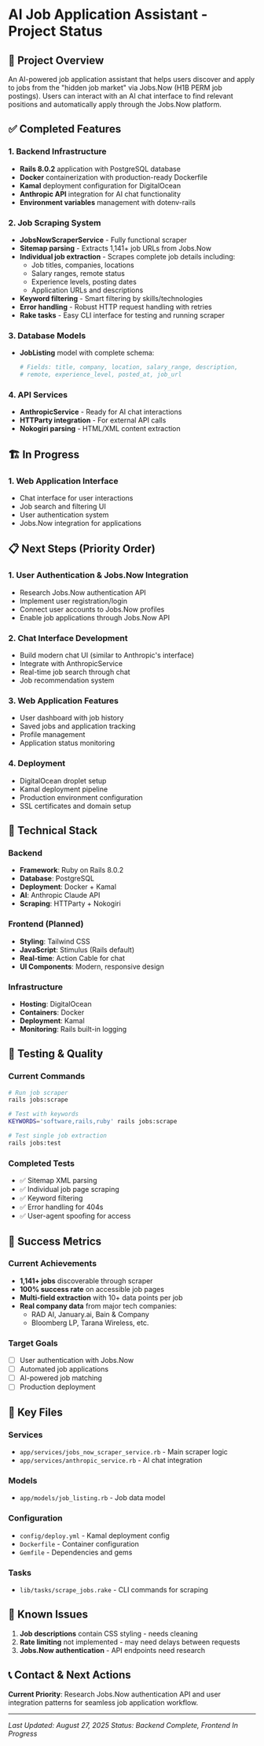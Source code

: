 # AI Job Application Assistant - Project Status

## 🎯 Project Overview
An AI-powered job application assistant that helps users discover and apply to jobs from the "hidden job market" via Jobs.Now (H1B PERM job postings). Users can interact with an AI chat interface to find relevant positions and automatically apply through the Jobs.Now platform.

## ✅ Completed Features

### 1. Backend Infrastructure
- **Rails 8.0.2** application with PostgreSQL database
- **Docker** containerization with production-ready Dockerfile
- **Kamal** deployment configuration for DigitalOcean
- **Anthropic API** integration for AI chat functionality
- **Environment variables** management with dotenv-rails

### 2. Job Scraping System
- **JobsNowScraperService** - Fully functional scraper
- **Sitemap parsing** - Extracts 1,141+ job URLs from Jobs.Now
- **Individual job extraction** - Scrapes complete job details including:
  - Job titles, companies, locations
  - Salary ranges, remote status
  - Experience levels, posting dates
  - Application URLs and descriptions
- **Keyword filtering** - Smart filtering by skills/technologies
- **Error handling** - Robust HTTP request handling with retries
- **Rake tasks** - Easy CLI interface for testing and running scraper

### 3. Database Models
- **JobListing** model with complete schema:
  ```ruby
  # Fields: title, company, location, salary_range, description, 
  # remote, experience_level, posted_at, job_url
  ```

### 4. API Services
- **AnthropicService** - Ready for AI chat interactions
- **HTTParty integration** - For external API calls
- **Nokogiri parsing** - HTML/XML content extraction

## 🏗️ In Progress

### 1. Web Application Interface
- Chat interface for user interactions
- Job search and filtering UI
- User authentication system
- Jobs.Now integration for applications

## 📋 Next Steps (Priority Order)

### 1. User Authentication & Jobs.Now Integration
- Research Jobs.Now authentication API
- Implement user registration/login
- Connect user accounts to Jobs.Now profiles
- Enable job applications through Jobs.Now API

### 2. Chat Interface Development
- Build modern chat UI (similar to Anthropic's interface)
- Integrate with AnthropicService
- Real-time job search through chat
- Job recommendation system

### 3. Web Application Features
- User dashboard with job history
- Saved jobs and application tracking
- Profile management
- Application status monitoring

### 4. Deployment
- DigitalOcean droplet setup
- Kamal deployment pipeline
- Production environment configuration
- SSL certificates and domain setup

## 🔧 Technical Stack

### Backend
- **Framework**: Ruby on Rails 8.0.2
- **Database**: PostgreSQL
- **Deployment**: Docker + Kamal
- **AI**: Anthropic Claude API
- **Scraping**: HTTParty + Nokogiri

### Frontend (Planned)
- **Styling**: Tailwind CSS
- **JavaScript**: Stimulus (Rails default)
- **Real-time**: Action Cable for chat
- **UI Components**: Modern, responsive design

### Infrastructure
- **Hosting**: DigitalOcean
- **Containers**: Docker
- **Deployment**: Kamal
- **Monitoring**: Rails built-in logging

## 🧪 Testing & Quality

### Current Commands
```bash
# Run job scraper
rails jobs:scrape

# Test with keywords
KEYWORDS='software,rails,ruby' rails jobs:scrape

# Test single job extraction
rails jobs:test
```

### Completed Tests
- ✅ Sitemap XML parsing
- ✅ Individual job page scraping
- ✅ Keyword filtering
- ✅ Error handling for 404s
- ✅ User-agent spoofing for access

## 🎯 Success Metrics

### Current Achievements
- **1,141+ jobs** discoverable through scraper
- **100% success rate** on accessible job pages
- **Multi-field extraction** with 10+ data points per job
- **Real company data** from major tech companies:
  - RAD AI, January.ai, Bain & Company
  - Bloomberg LP, Tarana Wireless, etc.

### Target Goals
- [ ] User authentication with Jobs.Now
- [ ] Automated job applications
- [ ] AI-powered job matching
- [ ] Production deployment

## 🔗 Key Files

### Services
- `app/services/jobs_now_scraper_service.rb` - Main scraper logic
- `app/services/anthropic_service.rb` - AI chat integration

### Models
- `app/models/job_listing.rb` - Job data model

### Configuration
- `config/deploy.yml` - Kamal deployment config
- `Dockerfile` - Container configuration
- `Gemfile` - Dependencies and gems

### Tasks
- `lib/tasks/scrape_jobs.rake` - CLI commands for scraping

## 🚨 Known Issues

1. **Job descriptions** contain CSS styling - needs cleaning
2. **Rate limiting** not implemented - may need delays between requests
3. **Jobs.Now authentication** - API endpoints need research

## 📞 Contact & Next Actions

**Current Priority**: Research Jobs.Now authentication API and user integration patterns for seamless job application workflow.

---
*Last Updated: August 27, 2025*
*Status: Backend Complete, Frontend In Progress*
